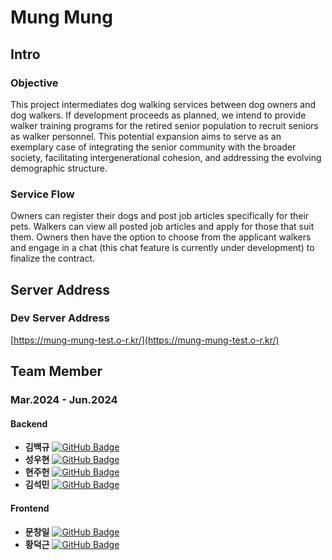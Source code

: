 # Mung Mung

## Intro
### Objective
This project intermediates dog walking services between dog owners and dog walkers. If development proceeds as planned, we intend to provide walker training programs for the retired senior population to recruit seniors as walker personnel. This potential expansion aims to serve as an exemplary case of integrating the senior community with the broader society, facilitating intergenerational cohesion, and addressing the evolving demographic structure.
### Service Flow
Owners can register their dogs and post job articles specifically for their pets. Walkers can view all posted job articles and apply for those that suit them. Owners then have the option to choose from the applicant walkers and engage in a chat (this chat feature is currently under development) to finalize the contract.

## Server Address
### Dev Server Address
[https://mung-mung-test.o-r.kr/](https://mung-mung-test.o-r.kr/)

## Team Member
### Mar.2024 - Jun.2024
#### Backend
- **김백규** [![GitHub Badge](https://img.shields.io/badge/GitHub-181717?&logo=GitHub&logoColor=white&style=for-the-badge&link=https://github.com/baekgyu-kim)](https://github.com/baekgyu-kim)
- **성우현** [![GitHub Badge](https://img.shields.io/badge/GitHub-181717?&logo=GitHub&logoColor=white&style=for-the-badge&link=https://github.com/whsung0330)](https://github.com/whsung0330)
- **현주헌** [![GitHub Badge](https://img.shields.io/badge/GitHub-181717?&logo=GitHub&logoColor=white&style=for-the-badge&link=https://github.com/joohunhyun)](https://github.com/joohunhyun)
- **김석민** [![GitHub Badge](https://img.shields.io/badge/GitHub-181717?&logo=GitHub&logoColor=white&style=for-the-badge&link=https://github.com/min0219)](https://github.com/min0219)
#### Frontend
- **문창일** [![GitHub Badge](https://img.shields.io/badge/GitHub-181717?&logo=GitHub&logoColor=white&style=for-the-badge&link=https://github.com/cimkoreauniv)](https://github.com/cimkoreauniv)
- **황덕근** [![GitHub Badge](https://img.shields.io/badge/GitHub-181717?&logo=GitHub&logoColor=white&style=for-the-badge&link=https://github.com/SkeletonK10)](https://github.com/SkeletonK10)


